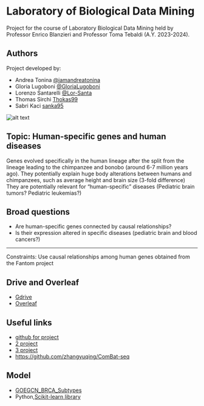 # Laboratory of Biological Data Mining

Project for the course of Laboratory Biological Data Mining held by Professor Enrico Blanzieri and Professor Toma Tebaldi (A.Y. 2023-2024).

## Authors
Project developed by: 
  * Andrea Tonina  [@iamandreatonina](https://github.com/iamandreatonina)
  * Gloria Lugoboni [@GloriaLugoboni](https://github.com/GloriaLugoboni)
  * Lorenzo Santarelli [@Lor-Santa](https://github.com/Lor-Santa)
  * Thomas Sirchi [Thokas99](https://github.com/Thokas99)
  * Sabri Kaci [sanka95](https://github.com/sabka95)


![alt text](https://github.com/iamandreatonina/Laboratory_Biological_Data_Mining/tree/main/Logo_group/photo_5929434998077767761_y.jpg?raw=true)

## Topic: Human-specific genes and human diseases
Genes evolved specifically in the human lineage after the split from the lineage leading to the chimpanzee and bonobo (around 6-7 million years ago). They potentially explain huge body alterations between humans and chimpanzees, such as average height and brain size (3-fold difference) They are potentially relevant for “human-specific” diseases (Pediatric brain tumors? Pediatric leukemias?)

## Broad questions 
 * Are human-specific genes connected by causal relationships?
 * Is their expression altered in specific diseases (pediatric brain and blood cancers?)
------
Constraints: Use causal relationships among human genes obtained from the Fantom project

## Drive and Overleaf
* [Gdrive](https://drive.google.com/drive/u/1/folders/1jI8i7Q-_5FvG3Rgb_g2FEvZIJ5eKVb4O)
* [Overleaf](https://it.overleaf.com/project/65295dce804a74efe5e6b6fc)
  
## Useful links 
* [github for project](https://github.com/annalisaxamin/LBDM)
* [2 project](https://github.com/VittoriaOssanna/BiologicalDM_project)
* [3 project](https://github.com/Elisshaze/LBDM-project)
* https://github.com/zhangyuqing/ComBat-seq

## Model 
* [GOEGCN_BRCA_Subtypes](https://github.com/yxchspring/GOEGCN_BRCA_Subtypes)
* Python,[Scikit-learn library](https://scikit-learn.org/stable/)
